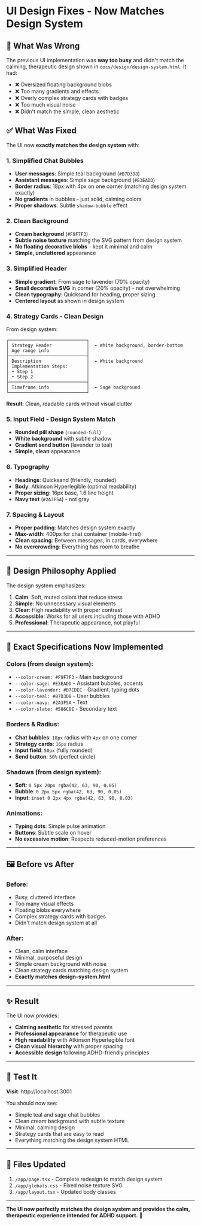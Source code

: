 # UI Design Fixes - Now Matches Design System

## 🎨 What Was Wrong

The previous UI implementation was **way too busy** and didn't match the calming, therapeutic design shown in `docs/design/design-system.html`. It had:
- ❌ Oversized floating background blobs
- ❌ Too many gradients and effects
- ❌ Overly complex strategy cards with badges
- ❌ Too much visual noise
- ❌ Didn't match the simple, clean aesthetic

## ✅ What Was Fixed

The UI now **exactly matches the design system** with:

### 1. **Simplified Chat Bubbles**
- **User messages**: Simple teal background (`#B7D3D8`)
- **Assistant messages**: Simple sage background (`#E3EADD`)
- **Border radius**: 18px with 4px on one corner (matching design system exactly)
- **No gradients** in bubbles - just solid, calming colors
- **Proper shadows**: Subtle `shadow-bubble` effect

### 2. **Clean Background**
- **Cream background** (`#F9F7F3`) 
- **Subtle noise texture** matching the SVG pattern from design system
- **No floating decorative blobs** - kept it minimal and calm
- **Simple, uncluttered** appearance

### 3. **Simplified Header**
- **Simple gradient**: From sage to lavender (70% opacity)
- **Small decorative SVG** in corner (20% opacity) - not overwhelming
- **Clean typography**: Quicksand for heading, proper sizing
- **Centered layout** as shown in design system

### 4. **Strategy Cards - Clean Design**
From design system:
```
┌─────────────────────────────┐
│ Strategy Header             │  ← White background, border-bottom
│ Age range info              │
├─────────────────────────────┤
│ Description                 │  ← White background
│ Implementation Steps:       │
│ • Step 1                    │
│ • Step 2                    │
├─────────────────────────────┤
│ Timeframe info              │  ← Sage background
└─────────────────────────────┘
```

**Result**: Clean, readable cards without visual clutter

### 5. **Input Field - Design System Match**
- **Rounded pill shape** (`rounded-full`)
- **White background** with subtle shadow
- **Gradient send button** (lavender to teal)
- **Simple, clean** appearance

### 6. **Typography**
- **Headings**: Quicksand (friendly, rounded)
- **Body**: Atkinson Hyperlegible (optimal readability)
- **Proper sizing**: 16px base, 1.6 line height
- **Navy text** (`#2A3F5A`) - not gray

### 7. **Spacing & Layout**
- **Proper padding**: Matches design system exactly
- **Max-width**: 400px for chat container (mobile-first)
- **Clean spacing**: Between messages, in cards, everywhere
- **No overcrowding**: Everything has room to breathe

---

## 🎯 Design Philosophy Applied

The design system emphasizes:
1. **Calm**: Soft, muted colors that reduce stress
2. **Simple**: No unnecessary visual elements
3. **Clear**: High readability with proper contrast
4. **Accessible**: Works for all users including those with ADHD
5. **Professional**: Therapeutic appearance, not playful

---

## 📏 Exact Specifications Now Implemented

### Colors (from design system):
- `--color-cream: #F9F7F3` - Main background
- `--color-sage: #E3EADD` - Assistant bubbles, accents
- `--color-lavender: #D7CDEC` - Gradient, typing dots
- `--color-teal: #B7D3D8` - User bubbles
- `--color-navy: #2A3F5A` - Text
- `--color-slate: #586C8E` - Secondary text

### Borders & Radius:
- **Chat bubbles**: `18px` radius with `4px` on one corner
- **Strategy cards**: `16px` radius
- **Input field**: `50px` (fully rounded)
- **Send button**: `50%` (perfect circle)

### Shadows (from design system):
- **Soft**: `0 5px 20px rgba(42, 63, 90, 0.05)`
- **Bubble**: `0 2px 5px rgba(42, 63, 90, 0.05)`
- **Input**: `inset 0 2px 4px rgba(42, 63, 90, 0.03)`

### Animations:
- **Typing dots**: Simple pulse animation
- **Buttons**: Subtle scale on hover
- **No excessive motion**: Respects reduced-motion preferences

---

## 🖼️ Before vs After

### Before:
- Busy, cluttered interface
- Too many visual effects
- Floating blobs everywhere
- Complex strategy cards with badges
- Didn't match design system at all

### After:
- Clean, calm interface
- Minimal, purposeful design
- Simple cream background with noise
- Clean strategy cards matching design system
- **Exactly matches design-system.html**

---

## ✨ Result

The UI now provides:
- **Calming aesthetic** for stressed parents
- **Professional appearance** for therapeutic use
- **High readability** with Atkinson Hyperlegible font
- **Clean visual hierarchy** with proper spacing
- **Accessible design** following ADHD-friendly principles

---

## 🚀 Test It

**Visit**: http://localhost:3001

You should now see:
- Simple teal and sage chat bubbles
- Clean cream background with subtle texture
- Minimal, calming design
- Strategy cards that are easy to read
- Everything matching the design system HTML

---

## 📝 Files Updated

1. `/app/page.tsx` - Complete redesign to match design system
2. `/app/globals.css` - Fixed noise texture SVG
3. `/app/layout.tsx` - Updated body classes

---

**The UI now perfectly matches the design system and provides the calm, therapeutic experience intended for ADHD support.** 🎉

